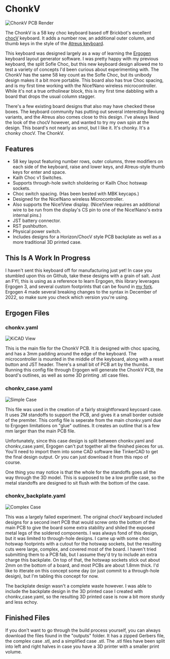 # ChonkV

![ChonkV PCB Render](https://raw.githubusercontent.com/ImStuartJones/chonkv/main/images/PCB-Render.png)

The ChonkV is a 58 key choc keyboard based off Brickbot's excellent [chocV](https://github.com/brickbots/chocV) keyboard. It adds a number row, an additional outer column, and thumb keys in the style of the [Atreus keyboard](https://shop.keyboard.io/products/keyboardio-atreus).

This keyboard was designed largely as a way of learning the [Ergogen](https://docs.ergogen.xyz) keyboard layout generator software. I was pretty happy with my previous keyboard, the split Sofle Choc, but this new keyboard design allowed me to test a variety of concepts I'd been curious about experimenting with. The ChonkV has the same 58 key count as the Sofle Choc, but its unibody design makes it a bit more portable. This board also has true Choc spacing, and is my first time working with the Nice!Nano wireless microcontroller. While it's not a true ortholinear block, this is my first time dabbling with a board that drops the usual column stagger.

There's a few existing board designs that also may have checked these boxes. The keyboard community has putting out several interesting Reviung variants, and the Atreus also comes close to this design. I've always liked the look of the chocV however, and wanted to try my own spin at the design. This board's not nearly as smol, but I like it. It's chonky. It's a chonky chocV. The ChonkV.

## Features

* 58 key layout featuring number rows, outer columns, three modifiers on each side of the keyboard, raise and lower keys, and Atreus-style thumb keys for enter and space.
* Kailh Choc v1 Switches.
* Supports through-hole switch sholdering or Kailh Choc hotswap sockets.
* Choc switch spacing. (Has been bested with MBK keycaps.)
* Designed for the Nice!Nano wireless Microcontroller.
* Also supports the Nice!View display. (Nice!View requires an additional wire to be run from the display's CS pin to one of the Nice!Nano's extra internal pins.)
* JST battery connector.
* RST pushbutton.
* Physical power switch.
* Includes designs for a Horizon/ChocV style PCB backplate as well as a more traditional 3D printed case.

## This Is A Work In Progress

I haven't sent this keyboard off for manufacturing just yet! In case you stumbled upon this on Github, take these designs with a grain of salt. Just an FYI, this is using as a reference to learn Ergogen, this library leverages Ergogen 3, and several custom footprints that can be found in [my fork](https://github.com/ImStuartJones/ergogen). Ergogen 4 made several breaking changes to the syntax in December of 2022, so make sure you check which version you're using.

## Ergogen Files

### chonkv.yaml

![KiCAD View](https://raw.githubusercontent.com/ImStuartJones/chonkv/main/images/KiCAD-View.png)

This is the main file for the ChonkV PCB. It is designed with choc spacing, and has a 3mm padding around the edge of the keyboard. The microcontroller is mounted in the middle of the keyboard, along with a reset button and JST header. There's a small bit of PCB art by the thumbs. Running this config file through Ergogen will generate the ChonkV PCB, the board's outlines, as well as some 3D printing .stl case files.

### chonkv_case.yaml

![Simple Case](https://raw.githubusercontent.com/ImStuartJones/chonkv/main/images/Simple-Case.png)

This file was used in the creation of a fairly straightforward keycoard case. It uses 2M standoffs to support the PCB, and gives it a small border outside of the premiter. This config file is seperate from the main chonkv.yaml due to Ergogen limitations on "glue" outlines. It creates an outline that is a few mm larger than the main PCB file.

Unfortunately, since this case design is split between chonkv.yaml and chonkv_case.yaml, Ergogen can't put together all the finished pieces for us. You'll need to import them into some CAD software like TinkerCAD to get the final design output. Or you can just download it from this repo of course.

One thing you may notice is that the whole for the standoffs goes all the way through the 3D model. This is supposed to be a low profile case, so the metal standoffs are designed to sit flush with the bottom of the case.

### chonkv_backplate.yaml

![Complex Case](https://raw.githubusercontent.com/ImStuartJones/chonkv/main/images/Complex-Case.png)

This was a largely failed experiment. The original chocV keyboard included designs for a second inert PCB that would screw onto the bottom of the main PCB to give the board some extra stability and shiled the exposed metal legs of the soldered components. I was always fond of this design, but it was limited to through-hole designs. I came up with some choc hotswap footprints with a cutout for the hotswap sockets, but the resulting cuts were large, complex, and covered most of the board. I haven't tried submitting them to a PCB fab, but I assume they'd try to include an extra charge this backplate. On top of that, the hotswap sockets stick out about 2mm on the bottom of a board, and most PCBs are about 1.8mm thick. I'd like to itterate on this concept some day (or just commit to a through-hole design), but I'm tabling this concept for now.

The backplate design wasn't a complete waste however. I was able to include the backplate design in the 3D printed case I created with chonkv_case.yaml, so the resulting 3D printed case is now a bit more sturdy and less echoy.

## Finished Files

If you don't want to go through the build process yourself, you can always download the files found in the "outputs" folder. It has a zipped Gerbers file, the complex case .stl, and a simplified case .stl. The .stl files have been split into left and right halves in case you have a 3D printer with a smaller print volume.

